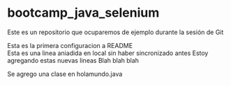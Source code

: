 # bootcamp_java_selenium

Este es un repositorio que ocuparemos de ejemplo durante la sesión de Git

Esta es la primera configuracion a README	
Esta es una linea aniadida en local sin haber sincronizado antes
Estoy agregando estas nuevas lineas
Blah 
blah 
blah

Se agrego una clase en holamundo.java
